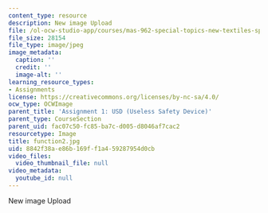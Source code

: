 ```yaml
---
content_type: resource
description: New image Upload
file: /ol-ocw-studio-app/courses/mas-962-special-topics-new-textiles-spring-2010/8842f38ae86b169ff1a459287954d0cb_function2.jpg
file_size: 28154
file_type: image/jpeg
image_metadata:
  caption: ''
  credit: ''
  image-alt: ''
learning_resource_types:
- Assignments
license: https://creativecommons.org/licenses/by-nc-sa/4.0/
ocw_type: OCWImage
parent_title: 'Assignment 1: USD (Useless Safety Device)'
parent_type: CourseSection
parent_uid: fac07c50-fc85-ba7c-d005-d8046af7cac2
resourcetype: Image
title: function2.jpg
uid: 8842f38a-e86b-169f-f1a4-59287954d0cb
video_files:
  video_thumbnail_file: null
video_metadata:
  youtube_id: null
---
```

New image Upload